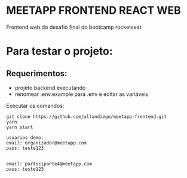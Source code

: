 # MEETAPP FRONTEND REACT WEB

Frontend web do desafio final do bootcamp rocketseat

# Para testar o projeto:

## Requerimentos:
 - projeto backend executando
 - renomear .env.example para .env e editar as variáveis

Executar os comandos:

```
git clone https://github.com/allandiego/meetapp-frontend.git
yarn
yarn start

usuarios demo:
email: organizador@meetapp.com
pass: teste123


email: participante4@meetapp.com
pass: teste123
```
